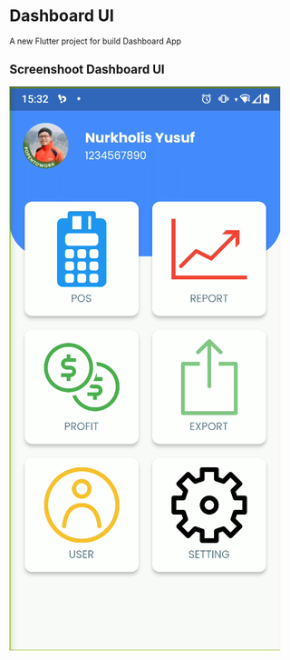 # Dashboard UI

A new Flutter project for build Dashboard App

## Screenshoot Dashboard UI 

![ss1](https://github.com/olizyusuf/dashboard_ui/blob/master/screenshot/dashbord_ui.png?raw=true)
